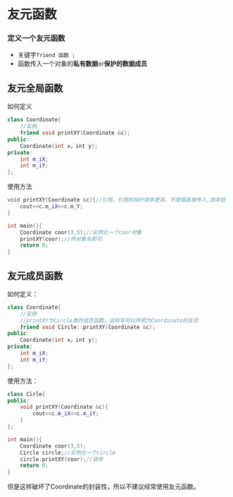 # 友元函数
### 定义一个友元函数
* 关键字```friend 函数 ;```
* 函数传入一个对象的**私有数据**or**保护的数据成员**




## 友元全局函数
如何定义
```C++
class Coordinate{
    //实例
    friend void printXY(Coordinate &c);
public:
    Coordinate(int x，int y);
private:
    int m_iX;
    int m_iY;
};
```
使用方法
```C++
void printXY(Coordinate &c){//引用，引用和指针效率更高，不提倡直接传入,效率低
    cout<<c.m_iX<<c.m_Y;
}
```
```C++
int main(){
    Coordinate coor(3,5);//实例化一个coor对象
    printXY(coor);//传对象名即可
    return 0;
}
```
## 友元成员函数
如何定义：
```C++
class Coordinate{
    //实例
    //printXY为Circle类的成员函数，这样写可以声明为Coordinate的友员
    friend void Circle::printXY(Coordinate &c);
public:
    Coordinate(int x，int y);
private:
    int m_iX;
    int m_iY;
};
```
使用方法：
```C++
class Cirle{
public:
    void printXY(Coordinate &c){
        cout<<c.m_iX<<c.m_iY;
    }
};
```
```C++
int main(){
    Coordinate coor(3,5);
    Circle circle;//实例化一个circle
    circle.printXY(coor);//调用
    return 0;
}
```
但是这样破坏了Coordinate的封装性，所以不建议经常使用友元函数。